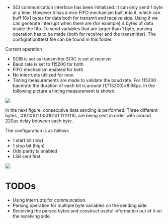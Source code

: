 - SCI communication interface has been initialized. It can only send 1 byte at a time. However it has a nice FIFO mechanism built into it, which can buff 16x1 bytes for data both for transmit and receive side. Using it we can generate interrupt when there are (for example) 4 bytes of data inside the fifo. To send variables that are larger than 1 byte, parsing operation has to be made (both for receiver and the transmitter). The configration&test file can be found in this folder.

Current operation
- SCIB is set as transmitter SCIC is set at receiver
- Baud rate is set to 115200 for both
- FIFO mechanism enabled for both
- No interrupts utilized for now.
- Timing measurements are made to validate the baud rate. For 115200 baudrate the duration of each bit is around (1/115200)=8.68μs. In the following picture a timing measurement is shown. 

![](pictures/timingtest.jpg)


In the next figure, consecutive data sending is performed. Three different bytes , 01010101 00010101 11111110, are being sent in order with around 220µs delay between each byte. 

The configuration is as follows
- 1 start bit (low)
- 1 stop bit (high)
- Odd parity is enabled
- LSB sent first


![](pictures/datasending.jpg)



# TODOs
- Using interrupts for communcation.
- Parsing operation for multiple byte variables on the sending side.
- Receiving the parsed bytes and construct useful information out of it on the receiving side.
